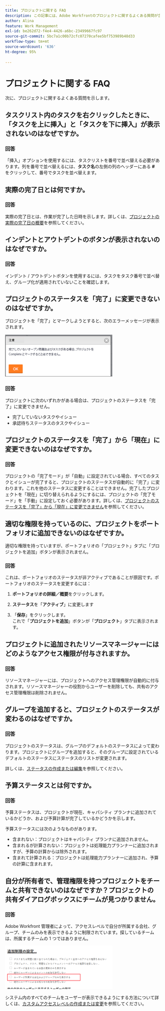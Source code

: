 ```yaml
---
title: プロジェクトに関する FAQ
description: この記事には、Adobe Workfrontのプロジェクトに関するよくある質問が含まれています。
author: Alina
feature: Work Management
exl-id: be262d72-f4e4-4426-a6bc-23499667fc97
source-git-commit: 5bc7a1c00b72cfc07270cafee5bf753989b48d33
workflow-type: tm+mt
source-wordcount: '636'
ht-degree: 95%

---
```


# プロジェクトに関する FAQ

次に、プロジェクトに関するよくある質問を示します。

## タスクリスト内のタスクを右クリックしたときに、「タスクを上に挿入」と「タスクを下に挿入」が表示されないのはなぜですか。

### 回答

「挿入」オプションを使用するには、タスクリストを番号で並べ替える必要があります。列を番号で並べ替えるには、**タスク名**&#x200B;の左側の列のヘッダーにある **#** をクリックして、番号でタスクを並べ替えます。

## 実際の完了日とは何ですか。

### 回答

実際の完了日とは、作業が完了した日時を示します。詳しくは、[プロジェクトの実際の完了日の概要](../../../manage-work/projects/planning-a-project/project-actual-completion-date.md)を参照してください。

## インデントとアウトデントのボタンが表示されないのはなぜですか。

### 回答

インデント / アウトデントボタンを使用するには、タスクをタスク番号で並べ替え、グループ化が適用されていないことを確認します。

## プロジェクトのステータスを「完了」に変更できないのはなぜですか。

プロジェクトを「完了」とマークしようとすると、次のエラーメッセージが表示されます。

![Project_FAQ_Complete_Error_message.png](assets/project-faq-complete-error-message-350x138.png)

### 回答

プロジェクトに次のいずれかがある場合は、プロジェクトのステータスを「完了」に変更できません。

* 完了していないタスクやイシュー
* 承認待ちステータスのタスクやイシュー

## プロジェクトのステータスを「完了」から「現在」に変更できないのはなぜですか。

### 回答

プロジェクトの「完了モード」が「自動」に設定されている場合、すべてのタスクとイシューが完了すると、プロジェクトのステータスが自動的に「完了」に変わります。これを他のステータスに変更することはできません。完了したプロジェクトを「現在」に切り替えられるようにするには、プロジェクトの「完了モード」を「手動」に設定しておく必要があります。詳しくは、[プロジェクトのステータスを「完了」から「現在」に変更できません](../../../manage-work/projects/tips-tricks-and-troubleshooting/project-status-does-not-change-from-complete-to-current.md)を参照してください。

## 適切な権限を持っているのに、プロジェクトをポートフォリオに追加できないのはなぜですか。

適切な権限を持っていますが、ポートフォリオの「プロジェクト」タブに「プロジェクトを追加」ボタンが表示されません。

### 回答

これは、ポートフォリオのステータスが非アクティブであることが原因です。ポートフォリオのステータスを変更するには：

1. **ポートフォリオの詳細／概要**&#x200B;をクリックします。
1. **ステータス**&#x200B;を「**アクティブ**」に変更します

1. 「**保存**」をクリックします。\
   これで「**プロジェクトを追加**」ボタンが「**プロジェクト**」タブに表示されます。

## プロジェクトに追加されたリソースマネージャーにはどのようなアクセス権限が付与されますか。

### 回答

リソースマネージャーには、プロジェクトへのアクセス管理権限が自動的に付与されます。リソースマネージャーの役割からユーザーを削除しても、共有のアクセス管理権限は削除されません。

## グループを追加すると、プロジェクトのステータスが変わるのはなぜですか。

### 回答

プロジェクトのステータスは、グループのデフォルトのステータスによって変わります。プロジェクトにグループを追加すると、そのグループに設定されているデフォルトのステータスにステータスのリストが変更されます。

詳しくは、[ステータスの作成または編集](../../../administration-and-setup/customize-workfront/creating-custom-status-and-priority-labels/create-or-edit-a-status.md)を参照してください。

## 予算ステータスとは何ですか。

### 回答

予算ステータスは、プロジェクトが現在、キャパシティ プランナに追加されているかどうか、および予算計算が完了しているかどうかを示します。

予算ステータスには次のようなものがあります。

* 含まれない：プロジェクトはキャパシティ プランナに追加されません。
* 含まれるが計算されない：プロジェクトは処理能力プランナーに追加されますが、予算の計算からは除外されます。
* 含まれて計算される：プロジェクトは処理能力プランナーに追加され、予算の計算に含まれます。

## 自分が所有者で、管理権限を持つプロジェクトをチームと共有できないのはなぜですか？プロジェクトの共有ダイアログボックスにチームが見つかりません。

### 回答

Adobe Workfront 管理者によって、アクセスレベルで自分が所属する会社、グループ、チームのみを表示できるように制限されています。探しているチームは、所属するチームの 1 つではありません。

![ 所属するチーム、グループ、会社のみを表示 ](assets/view-only-team-groups-companies-they-belong-to-350x141.png)

システム内のすべてのチームをユーザーが表示できるようにする方法について詳しくは、[カスタムアクセスレベルの作成または変更](../../../administration-and-setup/add-users/configure-and-grant-access/create-modify-access-levels.md)を参照してください。
